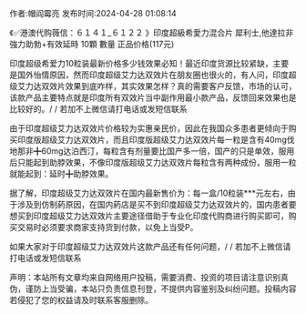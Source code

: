 <p>作者:帽阎霉亮 发布时间:2024-04-28 01:08:14</p>
<p>《✅港澳代购薇信：６１４１_６１２２ 》印度超級希愛力混合片 犀利士,他達拉非 強力助勃+有效延時 10顆 數量 正品价格(117元) </p>
									<p>印度超级希爱力10粒装最新价格多少钱效果必知！最近印度货源比较紧缺，主要是国外怡情原因，然而印度超级艾力达双效片在朋友圈也很火的，有人问，印度超级艾力达双效片效果到底咋样，其实效果怎样？真的需要客户反馈，市场的认可，该款产品主要特点就是印度所有双效片当中副作用最小款产品，反馈回来效果也是比较好的。/ / 若加不上微信请打电话或发短信联系</p><p></p><p>由于印度超级艾力达双效片价格较为实惠亲民价，因此在我国众多患者更倾向于购买印度版超级艾力达双效片，而且印度版超级艾力达双效片每一粒是含有40mg伐地那非╋60mg达泊西汀，每粒含有剂量要比国产多一倍，国产的只是单效，服用后只能起到助脖效果，不像印度版超级艾力达双效片每粒含有两种成份，服用一粒就能起到：延时╋助脖效果。</p><p>据了解，印度超级艾力达双效片在国内最新售价为：每一盒/10粒装***元左右，由于涉及到仿制葯原因，在国内葯店是买不到印度超级艾力达双效片的，国内患者要想买到印度超级艾力达双效片主要途径借助于专业化印度代购商进行购买即可，购买交易时必须要求商家支持货到付款，以免上当受P。</p><p>如果大家对于印度超级艾力达双效片这款产品还有任何问题，/ / 若加不上微信请打电话或发短信联系</p>				声明：本站所有文章均来自网络用户投稿，需要消费、投资的项目请注意识别真伪，谨防上当受骗，本站只负责信息刊登，不提供内容鉴别及纠纷问题。投稿内容若侵犯了您的权益请及时联系客服删除。				
